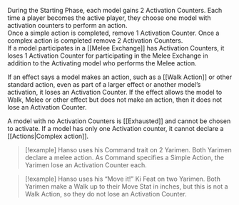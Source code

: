 During the Starting Phase, each model gains 2 Activation Counters. Each time a player becomes the active player, they choose one model with activation counters to perform an action.  
Once a simple action is completed, remove 1 Activation Counter. Once a complex action is completed remove 2 Activation Counters.  
If a model participates in a [[Melee Exchange]] has Activation Counters, it loses 1 Activation Counter for participating in the Melee Exchange in addition to the Activating model who performs the Melee action.  

If an effect says a model makes an action, such as a [[Walk Action]] or other standard action, even as part of a larger effect or another model’s activation, it loses an Activation Counter. If the effect allows the model to Walk, Melee or other effect but does not make an action, then it does not lose an Activation Counter.  

A model with no Activation Counters is [[Exhausted]] and cannot be chosen to activate. If a model has only one Activation counter, it cannot declare a [[Actions|Complex action]].  

> [!example]
> Hanso uses his Command trait on 2 Yarimen. Both Yarimen declare a melee action.
> As Command specifies a Simple Action, the Yarimen lose an Activation Counter each.

> [!example]
> Hanso uses his “Move it!” Ki Feat on two Yarimen.
> Both Yarimen make a Walk up to their Move Stat in inches, but this is not a Walk Action, so they do not lose an Activation Counter.
